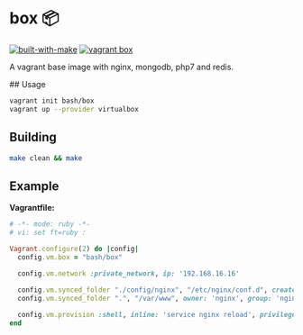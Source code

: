 # box 📦

[![built-with-make](https://img.shields.io/badge/build%20system-make-brightgreen.svg)](Makefile)
[![vagrant box](https://img.shields.io/badge/vagrant%20box-0.0.3-brightgreen.svg)](https://atlas.hashicorp.com/bash/boxes/box)

A vagrant base image with nginx, mongodb, php7 and redis.

## Usage
```bash
vagrant init bash/box
vagrant up --provider virtualbox
```

## Building
```bash
make clean && make
```

## Example
**Vagrantfile:**
```ruby
# -*- mode: ruby -*-
# vi: set ft=ruby :

Vagrant.configure(2) do |config|
  config.vm.box = "bash/box"

  config.vm.network :private_network, ip: '192.168.16.16'
  
  config.vm.synced_folder "./config/nginx", "/etc/nginx/conf.d", create: true
  config.vm.synced_folder ".", "/var/www", owner: 'nginx', group: 'nginx'

  config.vm.provision :shell, inline: 'service nginx reload', privileged: true, run: 'always' 
end
```
